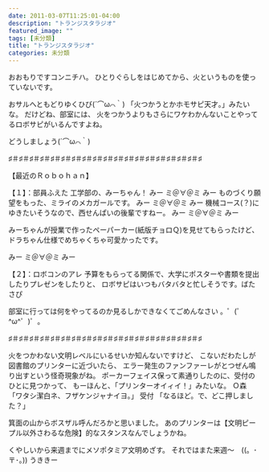 ```yaml
---
date: 2011-03-07T11:25:01-04:00
description: "トランジスタラジオ"
featured_image: ""
tags: [未分類]
title: "トランジスタラジオ"
categories: 未分類
---
```


おおもりですコンニチハ。
ひとりぐらしをはじめてから、火というものを使っていないです。

おサルへともどりゆくひび(´⌒ω⌒｀)
「火つかうとかホモサピ天才。」みたいな。
だけどね、部室には、
火をつかうよりもさらにワケわかんないことやってるロボサピがいるんですよね。

どうしましょう(´⌒ω⌒｀)
 
 
♯＃♯＃♯＃♯＃♯＃♯＃♯＃♯＃♯＃♯＃♯＃♯＃♯＃♯＃♯＃♯＃♯＃♯＃♯
 
【最近のＲｏｂｏｈａｎ】　
 
【１】：部員ふえた
工学部の、みーちゃん！
みー  ミ＠∀＠ミ  みー
ものづくり願望をもった、ミライのメカガールです。
みー  ミ＠∀＠ミ  みー
機械コース(？)にゆきたいそうなので、西せんぱいの後輩ですねー。
みー  ミ＠∀＠ミ  みー

みーちゃんが授業で作ったペーパーカー(紙版チョロＱ)を見せてもらったけど、
ドラちゃん仕様でめちゃくちゃ可愛かったです。
 
みー  ミ＠∀＠ミ  みー
 
【２】：ロボコンのアレ
予算をもらってる関係で、大学にポスターや書類を提出したりプレゼンをしたりと、
ロボサピはいつもバタバタと忙しそうです。ばたさぴ

 部室に行っては何をやってるのか見るしかできなくてごめんなさい 。゜(゜^ω^゜)゜。
 
 ♯＃♯＃♯＃♯＃♯＃♯＃♯＃♯＃♯＃♯＃♯＃♯＃♯＃♯＃♯＃♯＃♯＃♯＃♯
 
火をつかわない文明レベルにいるせいか知んないですけど、
こないだわたしが図書館のプリンターに近づいたら、
エラー発生のファンファーレがとつぜん鳴り出すという怪奇現象がね。
ポーカーフェイス保って素通りしたのに、受付のひとに見つかって、
もーほんと、「プリンターオイィイ！」みたいな。
Ｏ森　「ワタシ潔白ネ、フザケンジャナイヨ。」
受付  「なるほど。で、どこ押しました？」

箕面の山からボスザル呼んだろかと思いました。
あのプリンターは【文明ピープル以外さわるな危険】的なスタンスなんでしょうかね。

くやしいから来週までにメソポタミア文明めざす。
それではまた来週～　((。･〒･。)) うききー

